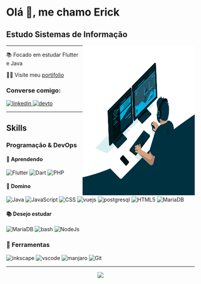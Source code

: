 # Olá 👋, me chamo Erick

## Estudo Sistemas de Informação

<img align="right" src="./code.gif" width="300px" height="400px">
<hr/>
📚 Focado em estudar <bold>Flutter e Java<bold/>
  
👨‍💻 Visite meu [portifolio](portifolio-nu-black.vercel.app)
<h3>Converse comigo:</h3>
<p>
  <a href="//www.linkedin.com/in/erick-azevedo-sousa-0589881b1/" target="blank">
    <img src="https://img.shields.io/badge/-Linkedin-0A66C2?logo=linkedin&logoColor=white&style=flat-square&logoWidth=30" height="30" alt="linkedin"/>
  </a>
  <a href="https://dev.to/azevedoerick" target="blank">
    <img src="https://img.shields.io/badge/-Dev.to-0A0A0A?logo=dev.to&logoColor=white&style=flat-square&logoWidth=30" height="30" alt="devto"/>
  </a>
</p>
<hr/>

## Skills

### Programação & DevOps
  
#### 📖 Aprendendo
  <p>
    <img src="https://img.shields.io/badge/-Flutter-02569B?logo=flutter&logoColor=white&style=flat-square&logoWidth=30" alt="Flutter" height="30"/>
    <img src="https://img.shields.io/badge/-Dart-0175C2?logo=dart&logoColor=white&style=flat-square&logoWidth=30" alt="Dart" height="30"/>
    <img src="https://img.shields.io/badge/-PHP-777BB4?logo=php&logoColor=white&style=flat-square&logoWidth=30" alt="PHP" height="30"/>
  </p>
  
#### 📑 Domino
  <p>
    <img src="https://img.shields.io/badge/-Golang-000000?logo=go&logoColor=white&style=flat-square&logoWidth=30" alt="Java" height="30"/>
    <img src="https://img.shields.io/badge/-JavaScript-F7DF1E?logo=javascript&logoColor=white&style=flat-square&logoWidth=30" alt="JavaScript" height="30"/>
    <img src="https://img.shields.io/badge/-CSS3-1572B6?logo=css3&logoColor=white&style=flat-square&logoWidth=30" alt="CSS" height="30"/>   
    <img src="https://img.shields.io/badge/-VueJS-4FC08D?logo=vue.js&logoColor=white&style=flat-square&logoWidth=30" height="30" alt="vuejs"/>
    <img src="https://img.shields.io/badge/-PostgreSQL-4169E1?logo=postgresql&logoColor=white&style=flat-square&logoWidth=30" alt="postgresql" height="30"/>
    <img src="https://img.shields.io/badge/-HTML5-E34F26?logo=html5&logoColor=white&style=flat-square&logoWidth=30" alt="HTML5" height="30"/>
    <img src="https://img.shields.io/badge/-MariaDB-003545?logo=mariadb&logoColor=white&style=flat-square&logoWidth=30" alt="MariaDB" height="30"/>
  </p>
  
#### 📚 Desejo estudar
  <p>
    <img src="https://img.shields.io/badge/-Docker-2496ED?logo=docker&logoColor=white&style=flat-square&logoWidth=30" alt="MariaDB" height="30"/>
    <img src="https://img.shields.io/badge/-GNU Bash-4EAA25?logo=gnubash&logoColor=white&style=flat-square&logoWidth=30" alt="bash" height="30"/>
    <img src="https://img.shields.io/badge/-NodeJs-339933?logo=nodedotjs&logoColor=white&style=flat-square&logoWidth=30" alt="NodeJs" height="30"/>
  </p>
  
### 🔧 Ferramentas  
  <p>
    <img src="https://img.shields.io/badge/-Inkscape-000000?logo=inkscape&logoColor=white&style=flat-square&logoWidth=30" height="30" alt="inkscape"/>
    <img src="https://img.shields.io/badge/-Visual Studio Code-007ACC?logo=visualstudiocode&logoColor=white&style=flat-square&logoWidth=30" height="30" alt="vscode"/>
    <img src="https://img.shields.io/badge/-Manjaro Linux-35BF5C?logo=manjaro&logoColor=white&style=flat-square&logoWidth=30" height="30" alt="manjaro"/>
    <img src="https://img.shields.io/badge/-Git-F05032?logo=git&logoColor=white&style=flat-square&logoWidth=30" alt="Git" height="30"/>
  </p>
  
  <hr/>
<p align="center">
  <a  href="https://github.com/anuraghazra/github-readme-stats">
      <img  src="https://github-readme-stats.vercel.app/api/top-langs/?username=Azevedo-Erick" />
    </a>
</p>

